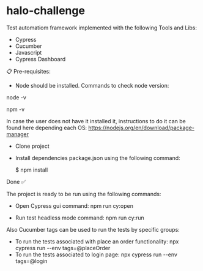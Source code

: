 # halo-challenge
Test automatiom framework implemented with the following Tools and Libs:

- Cypress
- Cucumber
- Javascript
- Cypress Dashboard

📋 Pre-requisites:

- Node should be installed. Commands to check node version:

node -v

npm -v

In case the user does not have it installed it, instructions to do it can be found here depending each OS: https://nodejs.org/en/download/package-manager

- Clone project

- Install dependencies package.json using the following command:

  
  $ npm install

Done ✅

The project is ready to be run using the following commands:

- Open Cypress gui command:
npm run cy:open 

- Run test headless mode command:
npm run cy:run 

Also Cucumber tags can be used to run the tests by specific groups:
- To run the tests associated with place an order functionality:
  npx cypress run --env tags=@placeOrder
- To run the tests associated to login page:
  npx cypress run --env tags=@login

